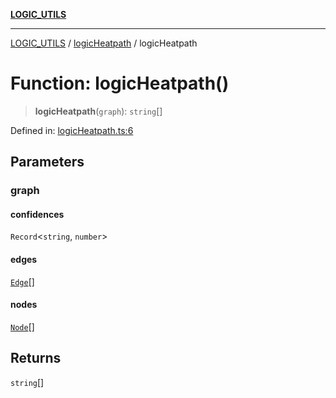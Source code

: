 [**LOGIC_UTILS**](../../README.md)

***

[LOGIC_UTILS](../../README.md) / [logicHeatpath](../README.md) / logicHeatpath

# Function: logicHeatpath()

> **logicHeatpath**(`graph`): `string`[]

Defined in: [logicHeatpath.ts:6](https://github.com/dailker/everyutil-js/blob/b3e269da55b7d96c15eb37e98c5c4f6b94f05f6f/src/logic/logicHeatpath.ts#L6)

## Parameters

### graph

#### confidences

`Record`\<`string`, `number`\>

#### edges

[`Edge`](../../createDecisionGraph/interfaces/Edge.md)[]

#### nodes

[`Node`](../../createDecisionGraph/interfaces/Node.md)[]

## Returns

`string`[]
